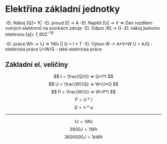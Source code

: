 # Elektřina základní jednotky

-El. Náboj [Q]= 1C
-El. proud [I] -> A
-El. Napětí [U] -> V => Dán rozdílem volných elektronů na svorkách zdroje
-El. Odpor [R] -> Ω
-El. náboj jednoho elektronu [q]= $1,602^{-19}$

-El. práce Wh -> 1J => 1Ws || Q = I * T
-El. Výkon W -> A*V=W
U = A/Q - elektrická práce
U=W/Q - také elektrická práce

## Základní el. veličiny

$$ I = \frac{Q}{t}  =>  Q=I*t $$
$$ U = \frac{W}{Q}  =>  W=U*Q $$
$$ P = \frac{W}{t}  =>  W=P*t $$
$$ P = U*I $$
$$ Q = n*q $$

---
$$ 1J=1Ws $$
$$ 3600J = 1Wh $$
$$ 3 600 000J = 1kWh $$